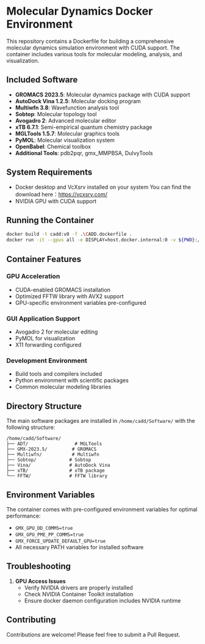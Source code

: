 # Molecular Dynamics Docker Environment

This repository contains a Dockerfile for building a comprehensive molecular dynamics simulation environment with CUDA support. The container includes various tools for molecular modeling, analysis, and visualization.

## Included Software

- **GROMACS 2023.5**: Molecular dynamics package with CUDA support
- **AutoDock Vina 1.2.5**: Molecular docking program
- **Multiwfn 3.8**: Wavefunction analysis tool
- **Sobtop**: Molecular topology tool
- **Avogadro 2**: Advanced molecular editor
- **xTB 6.7.1**: Semi-empirical quantum chemistry package
- **MGLTools 1.5.7**: Molecular graphics tools
- **PyMOL**: Molecular visualization system
- **OpenBabel**: Chemical toolbox
- **Additional Tools**: pdb2pqr, gmx_MMPBSA, DuIvyTools

## System Requirements

- Docker desktop and VcXsrv installed on your system
You can find the download here：https://vcxsrv.com/
- NVIDIA GPU with CUDA support

## Running the Container

```bash
docker build -t cadd:v0 -f .\CADD.dockerfile .
docker run -it --gpus all -e DISPLAY=host.docker.internal:0 -v ${PWD}:/home/cadd/test cadd:v0 /bin/bash # Mount the current location to this address inside the container /home/cadd/test
```

## Container Features

### GPU Acceleration
- CUDA-enabled GROMACS installation
- Optimized FFTW library with AVX2 support
- GPU-specific environment variables pre-configured

### GUI Application Support
- Avogadro 2 for molecular editing
- PyMOL for visualization
- X11 forwarding configured

### Development Environment
- Build tools and compilers included
- Python environment with scientific packages
- Common molecular modeling libraries

## Directory Structure

The main software packages are installed in `/home/cadd/Software/` with the following structure:

```
/home/cadd/Software/
├── ADT/                 # MGLTools
├── GMX-2023.5/         # GROMACS
├── Multiwfn/           # Multiwfn
├── Sobtop/            # Sobtop
├── Vina/              # AutoDock Vina
├── xTB/               # xTB package
└── FFTW/              # FFTW library
```

## Environment Variables

The container comes with pre-configured environment variables for optimal performance:

- `GMX_GPU_DD_COMMS=true`
- `GMX_GPU_PME_PP_COMMS=true`
- `GMX_FORCE_UPDATE_DEFAULT_GPU=true`
- All necessary PATH variables for installed software

## Troubleshooting

1. **GPU Access Issues**
   - Verify NVIDIA drivers are properly installed
   - Check NVIDIA Container Toolkit installation
   - Ensure docker daemon configuration includes NVIDIA runtime

## Contributing

Contributions are welcome! Please feel free to submit a Pull Request.
